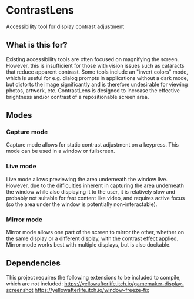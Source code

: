 # ContrastLens
Accessibility tool for display contrast adjustment

## What is this for?
Existing accessibility tools are often focused on magnifying the screen. However, this is insufficient for those with vision issues such as cataracts that reduce apparent contrast. Some tools include an "invert colors" mode, which is useful for e.g. dialog prompts in applications without a dark mode, but distorts the image significantly and is therefore undesirable for viewing photos, artwork, etc. ContrastLens is designed to increase the effective brightness and/or contrast of a repositionable screen area.

## Modes
### Capture mode
Capture mode allows for static contrast adjustment on a keypress. This mode can be used in a window or fullscreen.

### Live mode
Live mode allows previewing the area underneath the window live. However, due to the difficulties inherent in capturing the area underneath the window while also displaying it to the user, it is relatively slow and probably not suitable for fast content like video, and requires active focus (so the area under the window is potentially non-interactable).

### Mirror mode
Mirror mode allows one part of the screen to mirror the other, whether on the same display or a different display, with the contrast effect applied. Mirror mode works best with multiple displays, but is also dockable.

## Dependencies
This project requires the following extensions to be included to compile, which are not included:
https://yellowafterlife.itch.io/gamemaker-display-screenshot
https://yellowafterlife.itch.io/window-freeze-fix
